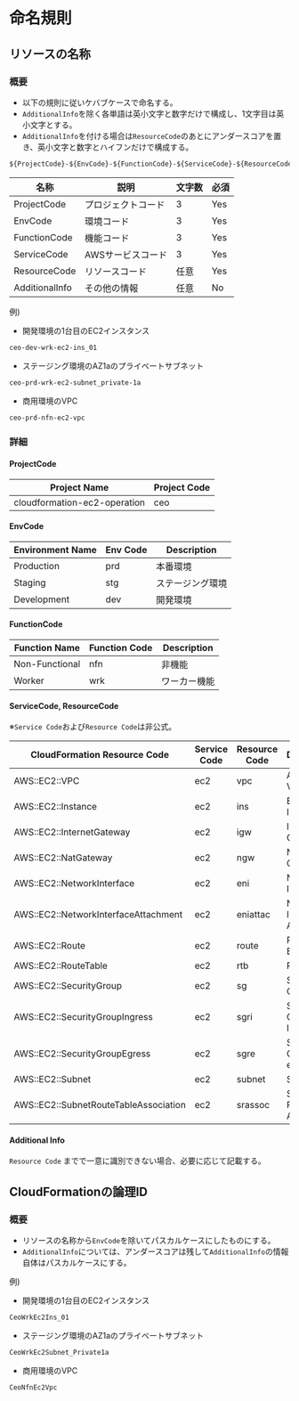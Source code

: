 # 命名規則

## リソースの名称

### 概要

- 以下の規則に従いケバブケースで命名する。
- `AdditionalInfo`を除く各単語は英小文字と数字だけで構成し、1文字目は英小文字とする。
- `AdditionalInfo`を付ける場合は`ResourceCode`のあとにアンダースコアを置き、英小文字と数字とハイフンだけで構成する。

```txt
${ProjectCode}-${EnvCode}-${FunctionCode}-${ServiceCode}-${ResourceCode}_${AdditionalInfo}
```

| 名称            | 説明              | 文字数  | 必須 |
|----------------|------------------|---------|-----|
| ProjectCode    | プロジェクトコード | 3      | Yes  |
| EnvCode        | 環境コード        | 3      | Yes  |
| FunctionCode   | 機能コード         | 3    | Yes  |
| ServiceCode    | AWSサービスコード  | 3       | Yes  |
| ResourceCode   | リソースコード      | 任意    | Yes  |
| AdditionalInfo | その他の情報       | 任意    | No   |

例)

- 開発環境の1台目のEC2インスタンス  

```txt
ceo-dev-wrk-ec2-ins_01
```

- ステージング環境のAZ1aのプライベートサブネット

```txt
ceo-prd-wrk-ec2-subnet_private-1a
```

- 商用環境のVPC

```txt
ceo-prd-nfn-ec2-vpc
```

### 詳細

#### ProjectCode

| Project Name                 | Project Code     |
|------------------------------|------------------|
| cloudformation-ec2-operation | ceo              |

#### EnvCode

| Environment Name | Env Code | Description     |
|------------------|----------|-----------------|
| Production       | prd      | 本番環境         |
| Staging          | stg      | ステージング環境  |
| Development      | dev      | 開発環境         |

#### FunctionCode

| Function Name    | Function Code | Description |
|------------------|---------------|-------------|
| Non-Functional   | nfn           | 非機能      |
| Worker           | wrk           | ワーカー機能 |

#### ServiceCode, ResourceCode

※`Service Code`および`Resource Code`は非公式。

| CloudFormation Resource Code   | Service Code | Resource Code | Description     |
|--------------------------------|--------------|--------------|-----------------|
| AWS::EC2::VPC                  | ec2          | vpc          | Amazon VPC      |
| AWS::EC2::Instance             | ec2          | ins          | EC2 Instance |
| AWS::EC2::InternetGateway      | ec2          | igw          | Internet Gateway |
| AWS::EC2::NatGateway           | ec2          | ngw          | NAT Gateway |
| AWS::EC2::NetworkInterface     | ec2          | eni          | Network Interface |
| AWS::EC2::NetworkInterfaceAttachment | ec2    | eniattac     | Network Interface Attachment |
| AWS::EC2::Route                | ec2          | route        | Route Table Entry |
| AWS::EC2::RouteTable           | ec2          | rtb          | Route Table |
| AWS::EC2::SecurityGroup        | ec2          | sg           | Security Group  |
| AWS::EC2::SecurityGroupIngress | ec2          | sgri         | Security Group Rule Ingress |
| AWS::EC2::SecurityGroupEgress  | ec2          | sgre         | Security Group Rule egress |
| AWS::EC2::Subnet               | ec2          | subnet       | Subnet          |
| AWS::EC2::SubnetRouteTableAssociation | ec2   | srassoc      | Subnet RouteTable Association |

#### Additional Info

`Resource Code` までで一意に識別できない場合、必要に応じて記載する。

## CloudFormationの論理ID

### 概要

- リソースの名称から`EnvCode`を除いてパスカルケースにしたものにする。
- `AdditionalInfo`については、アンダースコアは残して`AdditionalInfo`の情報自体はパスカルケースにする。

例)

- 開発環境の1台目のEC2インスタンス  

```txt
CeoWrkEc2Ins_01
```

- ステージング環境のAZ1aのプライベートサブネット

```txt
CeoWrkEc2Subnet_Private1a
```

- 商用環境のVPC

```txt
CeoNfnEc2Vpc
```
